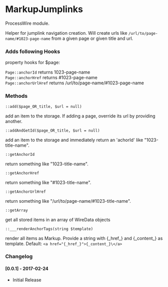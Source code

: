 # MarkupJumplinks

ProcessWire module.

Helper for jumplink navigation creation.
Will create urls like `/url/to/page-name/#1023-page-name` from a given page or given title and url.

### Adds following Hooks

property hooks for $page:

`Page::anchorId`       returns 1023-page-name  
`Page::anchorHref`     returns #1023-page-name   
`Page::anchorUrlHref`  returns /url/to/page-name/#1023-page-name  

### Methods

`::add($page_OR_title, $url = null)`

add an item to the storage.
If adding a page, override its url by providing another.

`::addAndGetId($page_OR_title, $url = null)`

add an item to the storage and immediately return an 'achorId' like "1023-title-name".

`::getAnchorId`

return something like "1023-title-name".

`::getAnchorHref`

return something like "#1023-title-name".

`::getAnchorUrlHref`

return something like "/url/to/page-name/#1023-title-name".

`::getArray`

get all stored items in an array of WireData objects

`::___renderAnchorTags(string $template)`

render all items as Markup. Provide a string with {\_href\_} and {\_content\_} as template.
Default: `<a href="{_href_}">{_content_}\</a>`


### Changelog

#### [0.0.1] - 2017-02-24

- Initial Release
